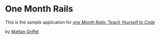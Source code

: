 # One Month Rails

This is the sample application for
[*one Month Rails: Teach Yourself to Code*](http://onemonthrails.com)


by [Mattan Griffel](http://mattangriffel.com)
